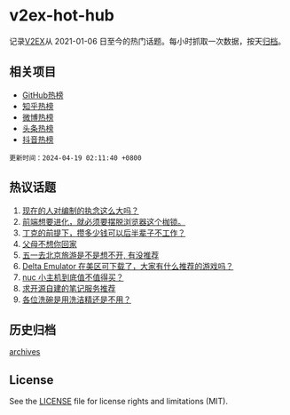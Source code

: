 # v2ex-hot-hub

 记录[V2EX](https://www.v2ex.com/)从 2021-01-06 日至今的热门话题。每小时抓取一次数据，按天[归档](archives)。
 
 ## 相关项目

- [GitHub热榜](https://github.com/lonnyzhang423/github-hot-hub)
- [知乎热榜](https://github.com/lonnyzhang423/zhihu-hot-hub)
- [微博热榜](https://github.com/lonnyzhang423/weibo-hot-hub)
- [头条热榜](https://github.com/lonnyzhang423/toutiao-hot-hub)
- [抖音热榜](https://github.com/lonnyzhang423/douyin-hot-hub)


 `更新时间：2024-04-19 02:11:40 +0800`

## 热议话题

1. [现在的人对编制的执念这么大吗？](https://www.v2ex.com/t/1033459)
1. [前端想要进化，就必须要摆脱浏览器这个枷锁。](https://www.v2ex.com/t/1033484)
1. [丁克的前提下，攒多少钱可以后半辈子不工作？](https://www.v2ex.com/t/1033524)
1. [父母不想你回家](https://www.v2ex.com/t/1033612)
1. [五一去北京旅游是不是想不开, 有没推荐](https://www.v2ex.com/t/1033518)
1. [Delta Emulator 在美区可下载了，大家有什么推荐的游戏吗？](https://www.v2ex.com/t/1033473)
1. [nuc 小主机到底值不值得买？](https://www.v2ex.com/t/1033486)
1. [求开源自建的笔记服务推荐](https://www.v2ex.com/t/1033475)
1. [各位洗碗是用洗洁精还是不用？](https://www.v2ex.com/t/1033519)

## 历史归档

[archives](archives)

## License

See the [LICENSE](LICENSE) file for license rights and limitations (MIT).
